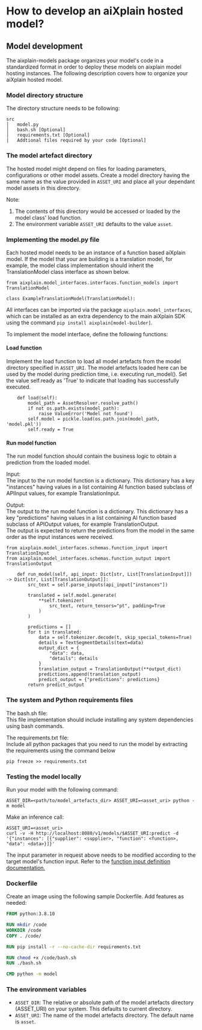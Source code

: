 # How to develop an aiXplain hosted model?

## Model development

The aixplain-models package organizes your model's code in a standardized format in order to deploy these models on aixplain model hosting instances. The following description covers how to organize your aiXplain hosted model.

### Model directory structure

The directory structure needs to be following:
```
src
│   model.py
│   bash.sh [Optional]
│   requirements.txt [Optional]
|   Addtional files required by your code [Optional]
```

### The model artefact directory

The hosted model might depend on files for loading parameters, configurations or other model assets. Create a model directory having the same name as the value provided in `ASSET_URI` and place all your dependant model assets in this directory.

Note:
1. The contents of this directory would be accessed or loaded by the model class' load function. 
2. The environment variable `ASSET_URI` defaults to the value `asset`.

### Implementing the model.py file

Each hosted model needs to be an instance of a function based aiXplain model. If the model that your are building is a translation model, for example, the model class implementation should inherit the TranslationModel class interface as shown below.

```
from aixplain.model_interfaces.interfaces.function_models import TranslationModel

class ExampleTranslationModel(TranslationModel):
```

All interfaces can be imported via the package `aixplain.model_interfaces`, which can be installed as an extra dependency to the main aiXplain SDK using the command `pip install aixplain[model-builder]`.

To implement the model interface, define the following functions:

#### Load function

Implement the load function to load all model artefacts from the model directory specified in `ASSET_URI`. The model artefacts loaded here can be used by the model during prediction time, i.e. executing run_model().
Set the value self.ready as 'True' to indicate that loading has successfully executed.

```
    def load(self):
        model_path = AssetResolver.resolve_path()
        if not os.path.exists(model_path):
            raise ValueError('Model not found')
        self.model = pickle.load(os.path.join(model_path, 'model.pkl'))
        self.ready = True
```

#### Run model function

The run model function should contain the business logic to obtain a prediction from the loaded model.

Input:  
The input to the run model function is a dictionary. This dictionary has a key "instances" having values in a list containing AI function based subclass of APIInput values, for example TranslationInput.

Output:  
The output to the run model function is a dictionary. This dictionary has a key "predictions" having values in a list containing AI function based subclass of APIOutput values, for example TranslationOutput.  
The output is expected to return the predictions from the model in the same order as the input instances were received.

```
from aixplain.model_interfaces.schemas.function_input import TranslationInput
from aixplain.model_interfaces.schemas.function_output import TranslationOutput

    def run_model(self, api_input: Dict[str, List[TranslationInput]]) -> Dict[str, List[TranslationOutput]]:
        src_text = self.parse_inputs(api_input["instances"])

        translated = self.model.generate(
            **self.tokenizer(
                src_text, return_tensors="pt", padding=True
            )
        )

        predictions = []
        for t in translated:
            data = self.tokenizer.decode(t, skip_special_tokens=True)
            details = TextSegmentDetails(text=data)
            output_dict = {
                "data": data,
                "details": details
            }
            translation_output = TranslationOutput(**output_dict)
            predictions.append(translation_output)
            predict_output = {"predictions": predictions}
        return predict_output
```


### The system and Python requirements files

The bash.sh file:  
This file implementation should include installing any system dependencies using bash commands.

The requirements.txt file:  
Include all python packages that you need to run the model by extracting the requirements using the command below

```
pip freeze >> requirements.txt
```
### Testing the model locally

Run your model with the following command:
```
ASSET_DIR=<path/to/model_artefacts_dir> ASSET_URI=<asset_uri> python -m model
```

Make an inference call:

```
ASSET_URI=<asset_uri>
curl -v -H http://localhost:8080/v1/models/$ASSET_URI:predict -d '{"instances": [{"supplier": <supplier>, "function": <function>, "data": <data>}]}'
```

The input parameter in request above needs to be modified according to the target model's function input. Refer to the [function input definition documentation.](/aixplain/model_interfaces/schemas/function_input.py)

### Dockerfile
Create an image using the following sample Dockerfile. Add features as needed:
```Dockerfile
FROM python:3.8.10

RUN mkdir /code
WORKDIR /code
COPY . /code/

RUN pip install -r --no-cache-dir requirements.txt

RUN chmod +x /code/bash.sh
RUN ./bash.sh

CMD python -m model
```

### The environment variables

 - `ASSET_DIR`: The relative or absolute path of the model artefacts directory (ASSET_URI) on your system. This defaults to current directory.
 - `ASSET_URI`: The name of the model artefacts directory. The default name is `asset`.
